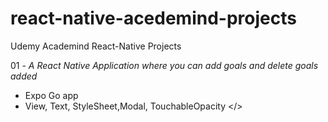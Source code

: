 # react-native-acedemind-projects
Udemy Academind React-Native Projects

01 -  <i> A React Native Application where you can add goals and delete goals added</i> 
     <br> 
     <ul>
        <li>Expo Go app</li>
        <li>View, Text, StyleSheet,Modal, TouchableOpacity </>
     </ul>
     
